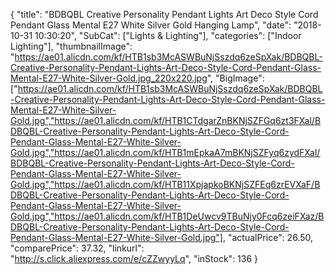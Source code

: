 {
	"title": "BDBQBL Creative Personality Pendant Lights Art Deco Style Cord Pendant Glass Mental E27 White Silver Gold Hanging Lamp",
	"date": "2018-10-31 10:30:20",
	"SubCat": ["Lights & Lighting"],
	"categories": ["Indoor Lighting"],
	"thumbnailImage": "https://ae01.alicdn.com/kf/HTB1sb3McASWBuNjSszdq6zeSpXak/BDBQBL-Creative-Personality-Pendant-Lights-Art-Deco-Style-Cord-Pendant-Glass-Mental-E27-White-Silver-Gold.jpg_220x220.jpg",
	"BigImage": ["https://ae01.alicdn.com/kf/HTB1sb3McASWBuNjSszdq6zeSpXak/BDBQBL-Creative-Personality-Pendant-Lights-Art-Deco-Style-Cord-Pendant-Glass-Mental-E27-White-Silver-Gold.jpg","https://ae01.alicdn.com/kf/HTB1CTdgarZnBKNjSZFGq6zt3FXal/BDBQBL-Creative-Personality-Pendant-Lights-Art-Deco-Style-Cord-Pendant-Glass-Mental-E27-White-Silver-Gold.jpg","https://ae01.alicdn.com/kf/HTB1mEpkaA7mBKNjSZFyq6zydFXal/BDBQBL-Creative-Personality-Pendant-Lights-Art-Deco-Style-Cord-Pendant-Glass-Mental-E27-White-Silver-Gold.jpg","https://ae01.alicdn.com/kf/HTB11XpjapkoBKNjSZFEq6zrEVXaF/BDBQBL-Creative-Personality-Pendant-Lights-Art-Deco-Style-Cord-Pendant-Glass-Mental-E27-White-Silver-Gold.jpg","https://ae01.alicdn.com/kf/HTB1DeUwcv9TBuNjy0Fcq6zeiFXaz/BDBQBL-Creative-Personality-Pendant-Lights-Art-Deco-Style-Cord-Pendant-Glass-Mental-E27-White-Silver-Gold.jpg"],
	"actualPrice": 26.50,
	"comparePrice": 37.32,
	"linkurl": "http://s.click.aliexpress.com/e/cZZwyyLq",
	"inStock": 136
}
